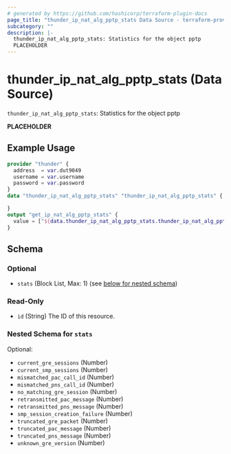 ```yaml
---
# generated by https://github.com/hashicorp/terraform-plugin-docs
page_title: "thunder_ip_nat_alg_pptp_stats Data Source - terraform-provider-thunder"
subcategory: ""
description: |-
  thunder_ip_nat_alg_pptp_stats: Statistics for the object pptp
  PLACEHOLDER
---
```


# thunder_ip_nat_alg_pptp_stats (Data Source)

`thunder_ip_nat_alg_pptp_stats`: Statistics for the object pptp

__PLACEHOLDER__

## Example Usage

```terraform
provider "thunder" {
  address  = var.dut9049
  username = var.username
  password = var.password
}
data "thunder_ip_nat_alg_pptp_stats" "thunder_ip_nat_alg_pptp_stats" {

}
output "get_ip_nat_alg_pptp_stats" {
  value = ["${data.thunder_ip_nat_alg_pptp_stats.thunder_ip_nat_alg_pptp_stats}"]
}
```

<!-- schema generated by tfplugindocs -->
## Schema

### Optional

- `stats` (Block List, Max: 1) (see [below for nested schema](#nestedblock--stats))

### Read-Only

- `id` (String) The ID of this resource.

<a id="nestedblock--stats"></a>
### Nested Schema for `stats`

Optional:

- `current_gre_sessions` (Number)
- `current_smp_sessions` (Number)
- `mismatched_pac_call_id` (Number)
- `mismatched_pns_call_id` (Number)
- `no_matching_gre_session` (Number)
- `retransmitted_pac_message` (Number)
- `retransmitted_pns_message` (Number)
- `smp_session_creation_failure` (Number)
- `truncated_gre_packet` (Number)
- `truncated_pac_message` (Number)
- `truncated_pns_message` (Number)
- `unknown_gre_version` (Number)


